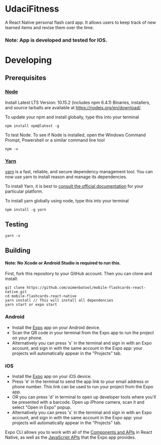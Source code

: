 # UdaciFitness

A React Native personal flash card app. It allows users to keep track of new learned items and revise them over the time.

### Note: App is developed and tested for IOS.

# Developing
## Prerequisites


### [Node](https://nodejs.org/en/)

Install Latest LTS Version: 10.15.2 (includes npm 6.4.1)
Binaries, installers, and source tarballs are available at
<https://nodejs.org/en/download/>.

To update your npm and install globally, type this into your terminal

```
npm install npm@latest -g

```
To test Node. To see if Node is installed, open the Windows Command Prompt, Powershell or a similar command line tool

```
npm -v
```
### [Yarn](https://www.npmjs.com/package/yarn)

[yarn](https://yarnpkg.com/) is a fast, reliable, and secure dependency management tool. You can now use yarn to install reason and manage its dependencies.

To install Yarn, it is best to [consult the official documentation](https://yarnpkg.com/en/docs/install) for your particular platform.

To install yarn globally using node, type this into your terminal

```
npm install -g yarn

```
## Testing 

```
yarn -v

```
## Building

#### Note: No Xcode or Android Studio is required to run this.

First, fork this repository to your GitHub account. Then you can clone and install:

```
git clone https://github.com/aimenbatool/mobile-flashcards-react-native.git
cd mobile-flashcards-react-native
yarn install // This will install all dependencies
yarn start or expo start
```

### Android

- Install the [Expo](https://expo.io) app on your Android device.
- Scan the QR code in your terminal from the Expo app to run the project on your phone.
- Alternatively you can press 's' in the terminal and sign in with an Expo account, and sign in with the same account in the Expo app: your projects will automatically appear in the "Projects" tab.

### iOS

- Install the [Expo](https://expo.io) app on your iOS device.
- Press 'e' in the terminal to send the app link to your email address or phone number. This link can be used to run your project from the Expo app.
- OR you can press 'd' in terminal to open up developer tools where you'll be presented with a barcode. Open up iPhone camera, scan it and select "Open in Expo" popup.
- Alternatively you can press 's' in the terminal and sign in with an Expo account, and sign in with the same account in the Expo app: your projects will automatically appear in the "Projects" tab.


Expo CLI allows you to work with all of the [Components and APIs](https://facebook.github.io/react-native/docs/getting-started.html) in React Native, as well as the [JavaScript APIs](https://docs.expo.io/versions/latest/sdk/index.html) that the Expo app provides.
